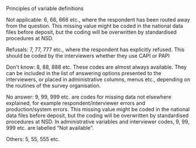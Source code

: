  Principles of variable definitions


Not applicable: 6, 66, 666 etc., 
where the respondent has been routed away from the question.
This missing value might be coded in the national data files before deposit, but the coding will be
overwritten by standardised procedures at NSD.

Refusals: 7, 77, 777 etc., 
where the respondent has explicitly refused. This should be coded by
the interviewers whether they use CAPI or PAPI


Don't know: 8, 88, 888 etc. 
These codes are almost always available. They can be included in
the list of answering options presented to the interviewers, or placed in administrative columns,
menus etc., depending on the routines of the survey organisation.


No answer: 9, 99, 999 etc. 
are codes for missing data not elsewhere explained, for example
respondent/interviewer errors and production/system errors. This missing value might be coded in
the national data files before deposit, but the coding will be overwritten by standardised procedures
at NSD. In administrative variables and interviewer codes, 9, 99, 999 etc. are labelled “Not
available”.


Others: 5, 55, 555 etc.